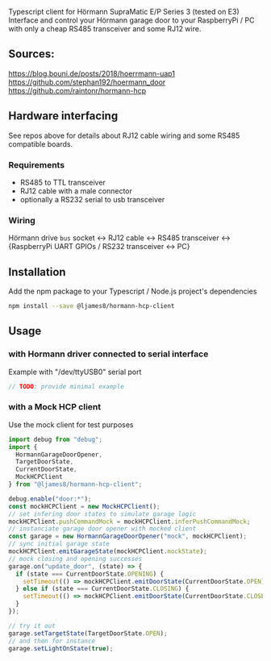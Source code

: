 Typescript client for Hörmann SupraMatic E/P Series 3 (tested on E3)  
Interface and control your Hörmann garage door to your RaspberryPi / PC with only a cheap RS485 transceiver and some RJ12 wire.

## Sources:
https://blog.bouni.de/posts/2018/hoerrmann-uap1  
https://github.com/stephan192/hoermann_door  
https://github.com/raintonr/hormann-hcp  

## Hardware interfacing
See repos above for details about RJ12 cable wiring and some RS485 compatible boards.  

### Requirements
* RS485 to TTL transceiver
* RJ12 cable with a male connector
* optionally a RS232 serial to usb transceiver

### Wiring
Hörmann drive `bus` socket <-> RJ12 cable <-> RS485 transceiver <-> {RaspberryPi UART GPIOs / RS232 transceiver <-> PC}  

## Installation
Add the npm package to your Typescript / Node.js project's dependencies
```bash
npm install --save @ljames8/hormann-hcp-client
```

## Usage

### with Hormann driver connected to serial interface
Example with "/dev/ttyUSB0" serial port
```typescript
// TODO: provide minimal example
```

### with a Mock HCP client
Use the mock client for test purposes
```typescript
import debug from "debug";
import {
  HormannGarageDoorOpener,
  TargetDoorState,
  CurrentDoorState,
  MockHCPClient
} from "@ljames8/hormann-hcp-client";

debug.enable("door:*");
const mockHCPClient = new MockHCPClient();
// set infering door states to simulate garage logic
mockHCPClient.pushCommandMock = mockHCPClient.inferPushCommandMock;
// instanciate garage door opener with mocked client
const garage = new HormannGarageDoorOpener("mock", mockHCPClient);
// sync initial garage state
mockHCPClient.emitGarageState(mockHCPClient.mockState);
// mock closing and opening successes
garage.on("update_door", (state) => {
  if (state === CurrentDoorState.OPENING) {
    setTimeout(() => mockHCPClient.emitDoorState(CurrentDoorState.OPEN), 5000);
  } else if (state === CurrentDoorState.CLOSING) {
    setTimeout(() => mockHCPClient.emitDoorState(CurrentDoorState.CLOSED), 5000);
  }
});

// try it out
garage.setTargetState(TargetDoorState.OPEN);
// and then for instance
garage.setLightOnState(true);
```
